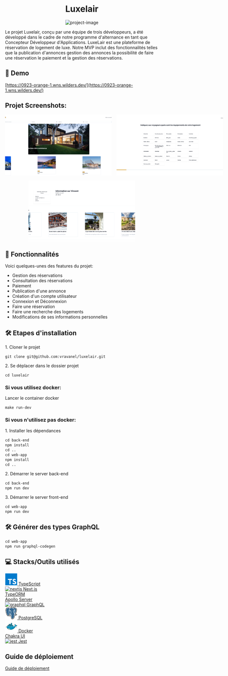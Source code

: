 <h1 align="center" id="title">Luxelair</h1>

<p align="center"><img src="https://socialify.git.ci/vravanel/luxelair/image?font=Inter&amp;name=1&amp;theme=Auto" alt="project-image"></p>

<p id="description">Le projet Luxelair, conçu par une équipe de trois développeurs, a été développé dans le cadre de notre programme d'alternance en tant que Concepteur Développeur d'Applications. LuxeLair est une plateforme de réservation de logement de luxe. Notre MVP inclut des fonctionnalités telles que la publication d'annonces gestion des annonces la possibilité de faire une réservation le paiement et la gestion des réservations.</p>

<h2>🚀 Demo</h2>

[https://0923-orange-1.wns.wilders.dev/](https://0923-orange-1.wns.wilders.dev/)

<h2>Projet Screenshots:</h2>

<div style="display: flex; justify-content: center;">
    <div style="display: flex;">
        <img src="./screenshot/luxelair1.jpg" alt="project-screenshot" style="width: 350px; height: 200px; object-fit: cover; margin-right: 1rem">
        <img src="./screenshot/luxelair2.jpg" alt="project-screenshot" style="width: 350px; height: 200px; object-fit: cover;">
    </div>
</div>

<div style="display: flex; justify-content: center; margin-top: 1rem">
    <div style="display: flex;">
        <img src="./screenshot/luxelair3.jpg" alt="project-screenshot" style="width: 350px; height: 200px; object-fit: cover;">
    </div>
</div>

<h2>🧐 Fonctionnalités</h2>

Voici quelques-unes des features du projet:

- Gestion des réservations
- Consultation des réservations
- Paiement
- Publication d'une annonce
- Création d'un compte utilisateur
- Connexion et Déconnexion
- Faire une réservation
- Faire une recherche des logements
- Modifications de ses informations personnelles

<h2>🛠️ Etapes d'installation</h2>

<p>1. Cloner le projet</p>

```
git clone git@github.com:vravanel/luxelair.git
```

<p>2. Se déplacer dans le dossier projet</p>

```
cd luxelair
```

<h3> Si vous utilisez docker: </h3>

<p>Lancer le container docker</p>

```
make run-dev
```

<h3> Si vous n'utilisez pas docker: </h3>

<p>1. Installer les dépendances</p>

```
cd back-end
npm install
cd ..
cd web-app
npm install
cd ..
```

<p>2. Démarrer le server back-end</p>

```
cd back-end
npm run dev
```

<p>3. Démarrer le server front-end</p>

```
cd web-app
npm run dev
```

<h2>🛠️ Générer des types GraphQL</h2>

```
cd web-app
npm run graphql-codegen
```

<h2>💻 Stacks/Outils utilisés</h2>

<ul style="list-style-type: none; padding: 0;">
    <li>
        <a href="https://www.typescriptlang.org/" target="_blank" rel="noreferrer">
            <img src="https://raw.githubusercontent.com/devicons/devicon/master/icons/typescript/typescript-original.svg" alt="typescript" width="40" height="40"/>
            TypeScript
        </a>
    </li>
    <li>
        <a href="https://nextjs.org/" target="_blank" rel="noreferrer">
            <img src="https://cdn.worldvectorlogo.com/logos/nextjs-2.svg" alt="nextjs" width="40" height="40"/>
            Next.js
        </a>
    </li>
    <li>
        <a href="https://typeorm.io/" target="_blank" rel="noreferrer">
            TypeORM
        </a>
    </li>
    <li>
        <a href="https://www.apollographql.com/" target="_blank" rel="noreferrer">
            Apollo Server
        </a>
    </li>
    <li>
        <a href="https://graphql.org/" target="_blank" rel="noreferrer">
            <img src="https://www.vectorlogo.zone/logos/graphql/graphql-icon.svg" alt="graphql" width="40" height="40"/>
            GraphQL
        </a>
    </li>
    <li>
        <a href="https://www.postgresql.org/" target="_blank" rel="noreferrer">
            <img src="https://raw.githubusercontent.com/devicons/devicon/master/icons/postgresql/postgresql-original.svg" alt="postgresql" width="40" height="40"/>
            PostgreSQL
        </a>
    </li>
    <li>
        <a href="https://www.docker.com/" target="_blank" rel="noreferrer">
            <img src="https://raw.githubusercontent.com/devicons/devicon/master/icons/docker/docker-original.svg" alt="docker" width="40" height="40"/>
            Docker
        </a>
    </li>
    <li>
        <a href="https://chakra-ui.com/" target="_blank" rel="noreferrer">
            Chakra UI
        </a>
    </li>
    <li>
        <a href="https://jestjs.io/" target="_blank" rel="noreferrer">
            <img src="https://www.vectorlogo.zone/logos/jestjsio/jestjsio-icon.svg" alt="jest" width="40" height="40"/>
            Jest
        </a>
    </li>
</ul>

## Guide de déploiement

[Guide de déploiement](./documentation/README.md)
